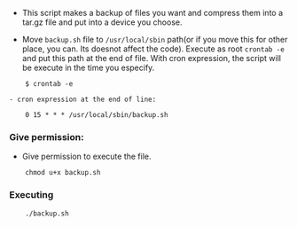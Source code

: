 - This script makes a backup of files you want and compress them into a tar.gz
file and put into a device you choose.

- Move `backup.sh` file to `/usr/local/sbin` path(or if you move this for other place, you can.
    Its doesnot affect the code). Execute as root `crontab -e` and put this path at the end of file.
    With cron expression, the script will be execute in the time you especify.
```
    $ crontab -e
```
    - cron expression at the end of line:
```
    0 15 * * * /usr/local/sbin/backup.sh
```

### Give permission:
- Give permission to execute the file.
```
    chmod u+x backup.sh
```

### Executing
```
    ./backup.sh
```
